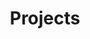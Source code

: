 ---
layout: base
title: Projects
components:
  - type: hero
    data:
      title: Projects
      subtitle: A showcase of my work
      backgroundImage: /images/project2.jpg
  - type: project-grid
    data:
      projects:
        - title: Project One
          description: A beautiful web application
          image: /images/project1.jpg
          url: /projects/project-one
        - title: Project Two
          description: An innovative platform
          image: /images/project2.jpg
          url: /projects/project-two
        - title: Project Three
          description: A creative solution
          image: /images/project3.jpg
          url: /projects/project-three
---